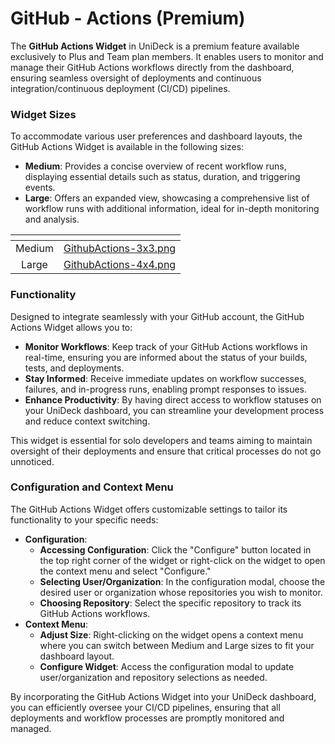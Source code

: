 # GitHub - Actions (Premium)

The **GitHub Actions Widget** in UniDeck is a premium feature available exclusively to Plus and Team plan members. It enables users to monitor and manage their GitHub Actions workflows directly from the dashboard, ensuring seamless oversight of deployments and continuous integration/continuous deployment (CI/CD) pipelines.

### Widget Sizes

To accommodate various user preferences and dashboard layouts, the GitHub Actions Widget is available in the following sizes:

* **Medium**: Provides a concise overview of recent workflow runs, displaying essential details such as status, duration, and triggering events.
* **Large**: Offers an expanded view, showcasing a comprehensive list of workflow runs with additional information, ideal for in-depth monitoring and analysis.

<table data-card-size="large" data-view="cards" data-full-width="true"><thead><tr><th align="center"></th><th data-hidden data-card-cover data-type="files"></th></tr></thead><tbody><tr><td align="center">Medium</td><td><a href="../../.gitbook/assets/GithubActions-3x3.png">GithubActions-3x3.png</a></td></tr><tr><td align="center">Large</td><td><a href="../../.gitbook/assets/GithubActions-4x4.png">GithubActions-4x4.png</a></td></tr></tbody></table>

### Functionality

Designed to integrate seamlessly with your GitHub account, the GitHub Actions Widget allows you to:

* **Monitor Workflows**: Keep track of your GitHub Actions workflows in real-time, ensuring you are informed about the status of your builds, tests, and deployments.
* **Stay Informed**: Receive immediate updates on workflow successes, failures, and in-progress runs, enabling prompt responses to issues.
* **Enhance Productivity**: By having direct access to workflow statuses on your UniDeck dashboard, you can streamline your development process and reduce context switching.

This widget is essential for solo developers and teams aiming to maintain oversight of their deployments and ensure that critical processes do not go unnoticed.

### Configuration and Context Menu

The GitHub Actions Widget offers customizable settings to tailor its functionality to your specific needs:

* **Configuration**:
  * **Accessing Configuration**: Click the "Configure" button located in the top right corner of the widget or right-click on the widget to open the context menu and select "Configure."
  * **Selecting User/Organization**: In the configuration modal, choose the desired user or organization whose repositories you wish to monitor.
  * **Choosing Repository**: Select the specific repository to track its GitHub Actions workflows.
* **Context Menu**:
  * **Adjust Size**: Right-clicking on the widget opens a context menu where you can switch between Medium and Large sizes to fit your dashboard layout.
  * **Configure Widget**: Access the configuration modal to update user/organization and repository selections as needed.

By incorporating the GitHub Actions Widget into your UniDeck dashboard, you can efficiently oversee your CI/CD pipelines, ensuring that all deployments and workflow processes are promptly monitored and managed.
